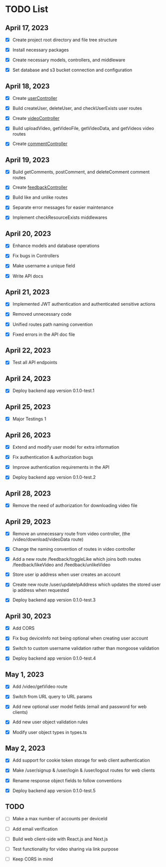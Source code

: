 # TODO List

## April 17, 2023

-   [x] Create project root directory and file tree structure

-   [x] Install necessary packages

-   [x] Create necessary models, controllers, and middleware

-   [x] Set database and s3 bucket connection and configuration

## April 18, 2023

-   [x] Create [userController](./src/controllers/userController.ts)

-   [x] Build createUser, deleteUser, and checkUserExists user routes

-   [x] Create [videoController](./src/controllers/videoController.ts)

-   [x] Build uploadVideo, getVideoFile, getVideoData, and getVideos video routes

-   [x] Create [commentController](./src/controllers/commentController.ts)

## April 19, 2023

-   [x] Build getComments, postComment, and deleteComment comment routes

-   [x] Create [feedbackController](./src/controllers/feedbackController.ts)

-   [x] Build like and unlike routes

-   [x] Separate error messages for easier maintenance

-   [x] Implement checkResourceExists middlewares

## April 20, 2023

-   [x] Enhance models and database operations

-   [x] Fix bugs in Controllers

-   [x] Make username a unique field

-   [x] Write API docs

## April 21, 2023

-   [x] Implemented JWT authentication and authenticated sensitive actions

-   [x] Removed unnecessary code

-   [x] Unified routes path naming convention

-   [x] Fixed errors in the API doc file

## April 22, 2023

-   [x] Test all API endpoints

## April 24, 2023

-   [x] Deploy backend app version 0.1.0-test.1

## April 25, 2023

-   [x] Major Testings 1

## April 26, 2023

-   [x] Extend and modify user model for extra information

-   [x] Fix authentication & authorization bugs

-   [x] Improve authentication requirements in the API

-   [x] Deploy backend app version 0.1.0-test.2

## April 28, 2023

-   [x] Remove the need of authorization for downloading video file

## April 29, 2023

-   [x] Remove an unnecessary route from video controller, (the /video/download/videoData route)

-   [x] Change the naming convention of routes in video controller

-   [x] Add a new route /feedback/toggleLike which joins both routes /feedback/likeVideo and /feedback/unlikeVideo

-   [x] Store user ip address when user creates an account

-   [x] Create new route /user/updateIpAddress which updates the stored user ip address when requested

-   [x] Deploy backend app version 0.1.0-test.3

## April 30, 2023

-   [x] Add CORS

-   [x] Fix bug deviceInfo not being optional when creating user account

-   [x] Switch to custom username validation rather than mongoose validation

-   [x] Deploy backend app version 0.1.0-test.4

## May 1, 2023

-   [x] Add /video/getVideo route

-   [x] Switch from URL query to URL params

-   [x] Add new optional user model fields (email and password for web clients)

-   [x] Add new user object validation rules

-   [x] Modify user object types in types.ts

## May 2, 2023

-   [x] Add support for cookie token storage for web client authentication

-   [x] Make /user/signup & /user/login & /user/logout routes for web clients

-   [x] Rename response object fields to follow conventions

-   [x] Deploy backend app version 0.1.0-test.5

## TODO

-   [ ] Make a max number of accounts per deviceId

-   [ ] Add email verification

-   [ ] Build web client-side with React.js and Next.js

-   [ ] Test functionality for video sharing via link purpose

-   [ ] Keep CORS in mind
